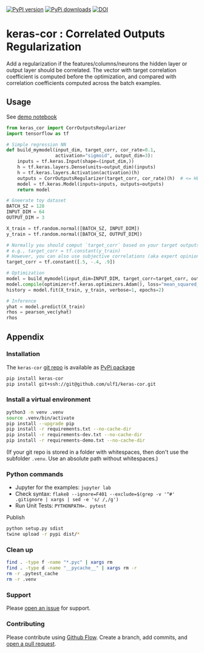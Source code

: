 [![PyPI version](https://badge.fury.io/py/keras-cor.svg)](https://badge.fury.io/py/keras-cor)
[![PyPi downloads](https://img.shields.io/pypi/dm/keras-cor)](https://img.shields.io/pypi/dm/keras-cor)
[![DOI](https://zenodo.org/badge/491846305.svg)](https://zenodo.org/badge/latestdoi/491846305)

# keras-cor : Correlated Outputs Regularization
Add a regularization if the features/columns/neurons the hidden layer or output layer should be correlated. The vector with target correlation coefficient is computed before the optimization, and compared with correlation coefficients computed across the batch examples.

## Usage
See [demo notebook](demo/Correlated%20Outputs%20Regularization.ipynb)

```py
from keras_cor import CorrOutputsRegularizer
import tensorflow as tf

# Simple regression NN
def build_mymodel(input_dim, target_corr, cor_rate=0.1, 
                  activation="sigmoid", output_dim=3):
    inputs = tf.keras.Input(shape=(input_dim,))
    h = tf.keras.layers.Dense(units=output_dim)(inputs)
    h = tf.keras.layers.Activation(activation)(h)
    outputs = CorrOutputsRegularizer(target_corr, cor_rate)(h)  # <= HERE
    model = tf.keras.Model(inputs=inputs, outputs=outputs)
    return model

# Gneerate toy dataset
BATCH_SZ = 128
INPUT_DIM = 64
OUTPUT_DIM = 3

X_train = tf.random.normal([BATCH_SZ, INPUT_DIM])
y_train = tf.random.normal([BATCH_SZ, OUTPUT_DIM])

# Normally you should comput `target_corr` based on your target outputs `y_train`
# e.g., target_corr = tf.constant(y_train)
# However, you can also use subjective correlations (aka expert opinions), e.g.,
target_corr = tf.constant([.5, -.4, .9])

# Optimization
model = build_mymodel(input_dim=INPUT_DIM, target_corr=target_corr, output_dim=OUTPUT_DIM)
model.compile(optimizer=tf.keras.optimizers.Adam(), loss="mean_squared_error")
history = model.fit(X_train, y_train, verbose=1, epochs=2)

# Inference
yhat = model.predict(X_train)
rhos = pearson_vec(yhat)
rhos
```

## Appendix

### Installation
The `keras-cor` [git repo](http://github.com/ulf1/keras-cor) is available as [PyPi package](https://pypi.org/project/keras-cor)

```sh
pip install keras-cor
pip install git+ssh://git@github.com/ulf1/keras-cor.git
```

### Install a virtual environment

```sh
python3 -m venv .venv
source .venv/bin/activate
pip install --upgrade pip
pip install -r requirements.txt --no-cache-dir
pip install -r requirements-dev.txt --no-cache-dir
pip install -r requirements-demo.txt --no-cache-dir
```

(If your git repo is stored in a folder with whitespaces, then don't use the subfolder `.venv`. Use an absolute path without whitespaces.)

### Python commands

* Jupyter for the examples: `jupyter lab`
* Check syntax: `flake8 --ignore=F401 --exclude=$(grep -v '^#' .gitignore | xargs | sed -e 's/ /,/g')`
* Run Unit Tests: `PYTHONPATH=. pytest`

Publish

```sh
python setup.py sdist 
twine upload -r pypi dist/*
```

### Clean up 

```sh
find . -type f -name "*.pyc" | xargs rm
find . -type d -name "__pycache__" | xargs rm -r
rm -r .pytest_cache
rm -r .venv
```


### Support
Please [open an issue](https://github.com/ulf1/keras-cor/issues/new) for support.


### Contributing
Please contribute using [Github Flow](https://guides.github.com/introduction/flow/). Create a branch, add commits, and [open a pull request](https://github.com/ulf1/keras-cor/compare/).
